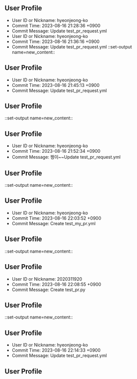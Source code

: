 ## User Profile
- User ID or Nickname: hyeonjeong-ko
- Commit Time: 2023-08-16 21:28:36 +0900
- Commit Message: Update test_pr_request.yml
- User ID or Nickname: hyeonjeong-ko
- Commit Time: 2023-08-16 21:36:16 +0900
- Commit Message: Update test_pr_request.yml
::set-output name=new_content::
## User Profile
- User ID or Nickname: hyeonjeong-ko
- Commit Time: 2023-08-16 21:45:13 +0900
- Commit Message: Update test_pr_request.yml

## User Profile

::set-output name=new_content::
## User Profile
- User ID or Nickname: hyeonjeong-ko
- Commit Time: 2023-08-16 21:52:34 +0900
- Commit Message: 쩡이~~Update test_pr_request.yml

## User Profile

::set-output name=new_content::
## User Profile
- User ID or Nickname: hyeonjeong-ko
- Commit Time: 2023-08-16 22:03:52 +0900
- Commit Message: Create test_my_pr.yml

## User Profile

::set-output name=new_content::
## User Profile
- User ID or Nickname: 2020311920
- Commit Time: 2023-08-16 22:08:55 +0900
- Commit Message: Create test_pr.py

## User Profile

::set-output name=new_content::
## User Profile
- User ID or Nickname: hyeonjeong-ko
- Commit Time: 2023-08-16 22:14:33 +0900
- Commit Message: Update test_pr_request.yml

## User Profile

